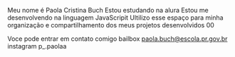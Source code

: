 Meu nome é Paola Cristina Buch
Estou estudando na alura
Estou me desenvolvendo na linguagem JavaScripit
Ultilizo esse espaço para minha organização e compartilhamento dos meus projetos desenvolvidos 00

Voce pode entrar em contato comigo bailbox
paola.buch@escola.pr.gov.br
instagram p_.paolaa
